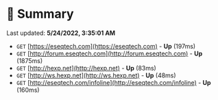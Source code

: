 # 📖 Summary
Last updated: **5/24/2022, 3:35:01 AM**

- `GET` [https://eseqtech.com](https://eseqtech.com) - **Up** (197ms)
- `GET` [http://forum.eseqtech.com](http://forum.eseqtech.com) - **Up** (1875ms)
- `GET` [http://hexp.net](http://hexp.net) - **Up** (83ms)
- `GET` [http://ws.hexp.net](http://ws.hexp.net) - **Up** (48ms)
- `GET` [http://eseqtech.com/infoline](http://eseqtech.com/infoline) - **Up** (160ms)
